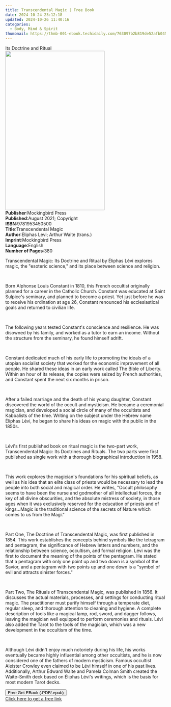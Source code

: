 ```yaml
---
title: Transcendental Magic | Free Book
date: 2024-10-24 23:12:18
updated: 2024-10-26 11:40:16
categories:
  - Body, Mind & Spirit
thumbnail: https://thmb-001-ebook.techidaily.com/763097b2b819de52afb04571879704c23ab623cefe48d16cb29ea946b74c8b49.jpg
---
```

<main id="book-container">
  <div class="flex flex-col">
    <div class="book-brief flex-1 py-6 px-4 sm:p-6 md:py-10 md:px-8">
      <!-- brief-->
      <div class="book-brief-main">Its Doctrine and Ritual</div>
    </div>
    <div
      class="book-meta-info flex-1 grid gap-4 col-start-1 col-end-3 row-start-1 sm:mb-6 sm:grid-cols-4 lg:gap-6 lg:col-start-2 lg:row-end-6 lg:row-span-6 lg:mb-0"
    >
      <div
        class="book-meta-info-left place-content-center mt-4 p-4 text-sm leading-6 col-start-2 col-span-2 dark:text-slate-400"
      >
        <img
          class="w-full h-500 object-cover rounded-lg sm:h-255 sm:col-span-2 lg:col-span-full"
          src="https://img-001-ebook.techidaily.com/74ae34d8644d9cb8ef534fad7b9788219f28ca2e2cdddd644e200a9e3b2b6004.jpg"
          alt=""
          width="312"
          height="500"
        />
      </div>
      <div
        class="book-meta-info-right mt-2 col-start-1 row-start-2 col-span-3 self-center"
      >
        <!-- meta data  -->
        <div class="flex flex-col px-4 md:px-8">
          <div class="flex-1">
            <strong>Publisher</strong>:<span class="px-2"
              >Mockingbird Press</span
            >
          </div>
          <div class="flex-1">
            <strong>Published</strong>:<span class="px-2"
              >August 2021; Copyright</span
            >
          </div>
          <div class="flex-1">
            <strong>ISBN</strong>:<span class="px-2">9781953450500</span>
          </div>
          <div class="flex-1">
            <strong>Title</strong>:<span class="px-2"
              >Transcendental Magic</span
            >
          </div>
          <div class="flex-1">
            <strong>Author</strong>:<span class="px-2"
              >Eliphas Levi; Arthur Waite (trans.)</span
            >
          </div>
          <div class="flex-1">
            <strong>Imprint</strong>:<span class="px-2">Mockingbird Press</span>
          </div>
          <div class="flex-1">
            <strong>Language</strong>:<span class="px-2">English</span>
          </div>
          <div class="flex-1">
            <strong>Number of Pages</strong>:<span class="px-2">380</span>
          </div>
        </div>
      </div>
    </div>
    <div class="book-description flex-1 py-6 px-4 sm:p-6 md:py-10 md:px-8">
      <div class="book-description-main">
        <div accordion-content="" id="description">
          <p>
            Transcendental Magic: Its Doctrine and Ritual by Éliphas Lévi
            explores magic, the "esoteric science," and its place between
            science and religion.
          </p>
          <p><br /></p>
          <p>
            Born Alphonse Louis Constant in 1810, this French occultist
            originally planned for a career in the Catholic Church. Constant was
            educated at Saint Sulpice's seminary, and planned to become a
            priest. Yet just before he was to receive his ordination at age 26,
            Constant renounced his ecclesiastical goals and returned to civilian
            life.
          </p>
          <p><br /></p>
          <p>
            The following years tested Constant's conscience and resilience. He
            was disowned by his family, and worked as a tutor to earn an income.
            Without the structure from the seminary, he found himself adrift.
          </p>
          <p><br /></p>
          <p>
            Constant dedicated much of his early life to promoting the ideals of
            a utopian socialist society that worked for the economic improvement
            of all people. He shared these ideas in an early work called The
            Bible of Liberty. Within an hour of its release, the copies were
            seized by French authorities, and Constant spent the next six months
            in prison.
          </p>
          <p><br /></p>
          <p>
            After a failed marriage and the death of his young daughter,
            Constant discovered the world of the occult and mysticism. He became
            a ceremonial magician, and developed a social circle of many of the
            occultists and Kabbalists of the time. Writing on the subject under
            the Hebrew name Éliphas Lévi, he began to share his ideas on magic
            with the public in the 1850s.
          </p>
          <p><br /></p>
          <p>
            Lévi's first published book on ritual magic is the two-part work,
            Transcendental Magic: Its Doctrines and Rituals. The two parts were
            first published as single work with a thorough biographical
            introduction in 1958.
          </p>
          <p><br /></p>
          <p>
            This work explores the magician's foundations for his spiritual
            beliefs, as well as his idea that an elite class of priests would be
            necessary to lead the people into both social and magical order. He
            writes, "Occult philosophy seems to have been the nurse and
            godmother of all intellectual forces, the key of all divine
            obscurities, and the absolute mistress of society, in those ages
            when it was exclusively reserved for the education of priests and of
            kings...Magic is the traditional science of the secrets of Nature
            which comes to us from the Magi."
          </p>
          <p><br /></p>
          <p>
            Part One, The Doctrine of Transcendental Magic, was first published
            in 1854. This work establishes the concepts behind symbols like the
            tetragram and pentagram, the significance of Hebrew letters and
            numbers, and the relationship between science, occultism, and formal
            religion. Lévi was the first to document the meaning of the points
            of the pentagram. He stated that a pentagram with only one point up
            and two down is a symbol of the Savior, and a pentagram with two
            points up and one down is a "symbol of evil and attracts sinister
            forces."
          </p>
          <p><br /></p>
          <p>
            Part Two, The Rituals of Transcendental Magic, was published in
            1856. It discusses the actual materials, processes, and settings for
            conducting ritual magic. The practitioner must purify himself
            through a temperate diet, regular sleep, and thorough attention to
            cleaning and hygiene.&nbsp;A complete description of tools like a
            magical lamp, rod, sword, and dagger follows, leaving the magician
            well equipped to perform ceremonies and rituals. Lévi also added the
            Tarot to the tools of the magician, which was a new development in
            the occultism of the time.
          </p>
          <p><br /></p>
          <p>
            Although Lévi didn't enjoy much notoriety during his life, his works
            eventually became highly influential among other occultists, and he
            is now considered one of the fathers of modern mysticism. Famous
            occultist Aleister Crowley even claimed to be Lévi himself in one of
            his past lives. Additionally, Arthur Edward Waite and Pamela Colman
            Smith created the Waite-Smith deck based on Éliphas Lévi's writings,
            which is the basis for most modern Tarot decks.
          </p>
        </div>
        <div class="accordion-fader"></div>
      </div>
    </div>
    <div class="book-excerpts flex-1 py-6 px-4 sm:p-6 md:py-10 md:px-8"></div>
    <div
      class="book-about-author flex-1 py-6 px-4 sm:p-6 md:py-10 md:px-8"
    ></div>
    <div class="book-free-get flex-1 py-6 px-4 sm:p-6 md:py-10 md:px-8">
      <button
        id="btn-free-get"
        class="bg-blue-500 hover:bg-blue-700 text-white font-bold py-2 px-4 rounded"
      >
        Free Get EBook (.PDF/.epub)
      </button>
      <div id="countdown-display" class="px-2 text-lg mt-2"></div>
      <a
        id="free-link"
        class="hidden bg-blue-500 hover:bg-blue-700 text-white font-bold py-2 px-4 rounded"
        href="https://www.ebooks.com/en-us/book/210570632/transcendental-magic/eliphas-levi/"
        target="_blank"
        >Click here to get a free link</a
      >
    </div>
    <script>
      let countdownTime = 0;
      let countdownInterval = null;
      document
        .getElementById('btn-free-get')
        .addEventListener('click', startCountdown);
      function startCountdown() {
        countdownTime = new Date().getTime() + 60000 * 3;
        countdownInterval = setInterval(updateCountdown, 1000);
        document.getElementById('btn-free-get').disabled = true;
        document
          .getElementById('btn-free-get')
          .classList.add('bg-gray-500', 'cursor-not-allowed');
      }
      function updateCountdown() {
        let currentTime = new Date().getTime();
        let timeLeft = countdownTime - currentTime;
        let secondsLeft = Math.floor(timeLeft / 1000);
        document.getElementById('countdown-display').innerHTML =
          `Remaining time: ${secondsLeft} seconds.`;
        if (secondsLeft <= 0) {
          clearInterval(countdownInterval);
          document.getElementById('btn-free-get').classList.add('hidden');
          document.getElementById('free-link').classList.remove('hidden');
          document.getElementById('countdown-display').innerHTML = '';
        }
      }
    </script>
  </div>
</main>
